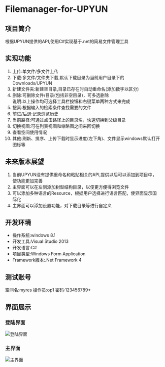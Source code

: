 #   Filemanager-for-UPYUN
##  项目简介
根据UPYUN提供的API,使用C#实现基于.net的简易文件管理工具

##	实现功能
1. 上传:单文件/多文件上传
2. 下载:多文件/文件夹下载,默认下载目录为当前用户目录下的Downloads/UPYUN
3. 新建文件夹:新建空目录,目录已存在时自动重命名(添加数字以区分)
4. 删除:可删除文件/目录(包括非空目录)，可多选删除		
说明:以上操作均可选择工具栏按钮和右键菜单两种方式来完成
5. 搜索:根据输入的检索条件查找需要的文件
6. 前进/后退:记录浏览历史
7. 当前路径:可通过点击路径上的目录名，快速切换到父级目录
8. 切换视图:可在列表视图和缩略图之间来回切换
9. 查看空间使用情况
10. 其他:刷新、排序、上传下载时显示进度(左下角)、文件显示windows默认打开图标等

##  未来版本展望
1.  当前UPYUN没有提供重命名和粘贴相关的API,提供以后可以添加到项目中，使功能更加完善
2.  主界面可以在左侧添加树型结构目录，以便更方便得浏览文件
3.  可以添加多种语言的Resource，根据用户选择进行语言匹配，使界面显示国际化
4.  主界面可以添加设置功能，对下载目录等进行自定义

##  开发环境
* 操作系统:windows 8.1
* 开发工具:Visual Studio 2013
* 开发语言:C#
* 项目类型:Windows Form Application
* Framework版本:.Net Framework 4

##  测试账号
空间名:myres
操作员:op1
密码:123456789+

## 界面展示
###	登陆界面	
![登陆界面](http://f.hiphotos.baidu.com/album/pic/item/5fdf8db1cb1349544c59849e544e9258d0094a80.jpg?psign=4c59849e544e9258d109b3de9c82d158cdbf6c81810a6eb8)
###	主界面
![主界面](http://d.hiphotos.baidu.com/album/pic/item/0b46f21fbe096b631d7f32aa0e338744eaf8ace2.jpg?psign=1d7f32aa0e338744ebf81a4c510fd9f9d62a6059242d88da)
